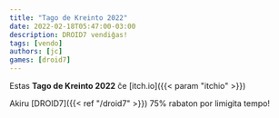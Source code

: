```yaml
---
title: "Tago de Kreinto 2022"
date: 2022-02-18T05:47:00-03:00
description: DROID7 vendiĝas!
tags: [vendo]
authors: [jc]
games: [droid7]
---
```


Estas **Tago de Kreinto 2022** ĉe [itch.io]({{< param "itchio" >}})

Akiru [DROID7]({{< ref "/droid7" >}}) 75% rabaton por limigita tempo!
